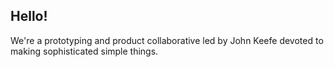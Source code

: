 ## Hello!

We're a prototyping and product collaborative led by John Keefe devoted to making sophisticated simple things.